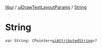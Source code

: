 [libui](../README.md) / [uiDrawTextLayoutParams](README.md) / [String](-string.md)

# String

`var String: CPointer<`[`uiAttributedString`](../ui-attributed-string.md)`>?`
